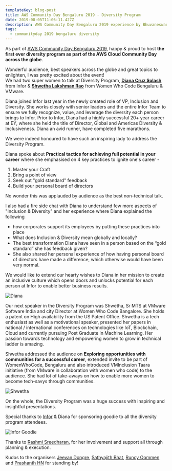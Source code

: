 ```yaml
---
templateKey: blog-post
title: AWS Community Day Bengaluru 2019 - Diversity Program
date: 2019-08-05T11:05:11.427Z
description: AWS Community Day Bengaluru 2019 experience by Bhuvaneswari Subramani
tags:
  - communityday 2019 bengaluru diversity
---
```

As part of [AWS Community Day Bengaluru 2019](https://communityday.awsugblr.in), happy & proud to host **the first ever diversity program as part of the AWS Cloud Community Day across the globe**. 

Wonderful audience, best speakers across the globe and great topics to enlighten, I was pretty excited about the event!\
We had two super women to talk at Diversity Program, **[Diana Cruz Solash](https://www.awsugblr.in/blog/2019-07-22-diana-cruz-solash/)** from Infor & **[Shwetha Lakshman Rao](https://www.awsugblr.in/blog/2019-07-24-shwetha-lakshman-rao/)** from Women Who Code Bengaluru & VMware. 

Diana joined Infor last year in the newly created role of VP, Inclusion and Diversity. She works closely with senior leaders and the entire Infor Team to ensure we fully recognize, value, and leverage the diversity each person brings to Infor. Prior to Infor, Diana had a highly successful 20+ year career at EY, where she held the title of Director, Global and Americas Diversity &amp; Inclusiveness. Diana an avid runner, have completed five marathons. 

We were indeed honoured to have such an inspiring lady to address the Diversity Program.

Diana spoke about **Practical tactics for achieving full potential in your career** where she emphasised on 4 key practices to ignite one's career - 

1. Master your Craft
2. Bring a point of view
3. Seek out "gold standard" feedback
4. Build your personal board of directors

No wonder this was applauded by audience as the best non-technical talk.

I also had a fire side chat with Diana to understand few more aspects of "Inclusion & Diversity" and her experience where Diana explained the following

* how corporates support its employees by putting these practices into place
* What does Inclusion & Diversity mean globally and locally?
* The best transformation Diana have seen in a person based on the “gold standard” she has feedback given? 
* She also shared her personal experience of how having personal board of directors have made a difference, which otherwise would have been very normal.

We would like to extend our hearty wishes to Diana in her mission to create an inclusive culture which opens doors and unlocks potential for each person at Infor to enable better business results.

![Diana](/img/track4_talk1_diana.png)

Our next speaker in the Diversity Program was Shwetha, Sr MTS at VMware Software India and city Director at Women Who Code Bangalore. She holds a patent on High availability from the US Patent Office. Shwetha is a tech enthusiast as well as a motivational speaker, presented her papers in national / international conferences on technologies like IoT, Blockchain, Cloud and currently pursuing Post Graduate in Machine Learning. Her passion towards technology and empowering women to grow in technical ladder is amazing.

Shwetha addressed the audience on **Exploring opportunities with communities for a successful career**, extended invite to be part of WomenWhoCode, Bengaluru and also introduced VMInclusion Taara initiative (from VMware in collaboration with women who code) to the audience. She had lot of take-aways on how to enable more women to become tech-savys through communities.

![Shwetha](/img/track4_talk2_shwetha.png)

On the whole, the Diversity Program was a huge success with inspiring and insightful presentations.

Special thanks to [Infor](https://www.infor.com/) & Diana for sponsoring goodie to all the diversity program attendees. 

![Infor Goodie](/img/inforgoodie.png)

Thanks to [Rashmi Sreedharan](https://www.linkedin.com/in/rashmis/), for her involvement and support all through planning & execution.

Kudos to the organisers [Jeevan Dongre](https://www.linkedin.com/in/jeevandongre/), [Sathyajith Bhat](https://www.linkedin.com/in/sathyabhat/), [Runcy Oommen](https://www.linkedin.com/in/runcyoommen/) and [Prashanth HN](https://www.linkedin.com/in/hnprashanth/) for standing by!
